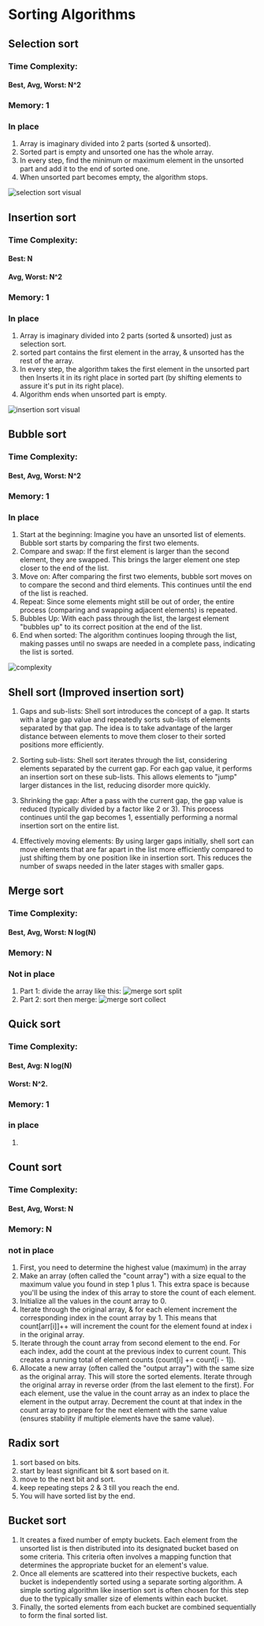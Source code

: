 # Sorting Algorithms

## Selection sort

### Time Complexity:

#### Best, Avg, Worst: N^2

### Memory: 1

### In place

1. Array is imaginary divided into 2 parts (sorted & unsorted).
2. Sorted part is empty and unsorted one has the whole array.
3. In every step, find the minimum or maximum element in the unsorted part and add it to the end of sorted one.
4. When unsorted part becomes empty, the algorithm stops.

![selection sort visual](images/selectionSort.png)

## Insertion sort

### Time Complexity:

#### Best: N

#### Avg, Worst: N^2

### Memory: 1

### In place

1. Array is imaginary divided into 2 parts (sorted & unsorted) just as selection sort.
2. sorted part contains the first element in the array, & unsorted has the rest of the array.
3. In every step, the algorithm takes the first element in the unsorted part then Inserts it in its right place in sorted part (by shifting elements to assure it's put in its right place).
4. Algorithm ends when unsorted part is empty.

![insertion sort visual](images/insertionSort.png)

## Bubble sort

### Time Complexity:

#### Best, Avg, Worst: N^2

### Memory: 1

### In place

1. Start at the beginning: Imagine you have an unsorted list of elements. Bubble sort starts by comparing the first two elements.
2. Compare and swap: If the first element is larger than the second element, they are swapped. This brings the larger element one step closer to the end of the list.
3. Move on: After comparing the first two elements, bubble sort moves on to compare the second and third elements. This continues until the end of the list is reached.
4. Repeat: Since some elements might still be out of order, the entire process (comparing and swapping adjacent elements) is repeated.
5. Bubbles Up: With each pass through the list, the largest element "bubbles up" to its correct position at the end of the list.
6. End when sorted: The algorithm continues looping through the list, making passes until no swaps are needed in a complete pass, indicating the list is sorted.

![complexity](images/bubbleSort.png)

## Shell sort (Improved insertion sort)

1. Gaps and sub-lists: Shell sort introduces the concept of a gap. It starts with a large gap value and repeatedly sorts sub-lists of elements separated by that gap. The idea is to take advantage of the larger distance between elements to move them closer to their sorted positions more efficiently.

2. Sorting sub-lists: Shell sort iterates through the list, considering elements separated by the current gap. For each gap value, it performs an insertion sort on these sub-lists. This allows elements to "jump" larger distances in the list, reducing disorder more quickly.

3. Shrinking the gap: After a pass with the current gap, the gap value is reduced (typically divided by a factor like 2 or 3). This process continues until the gap becomes 1, essentially performing a normal insertion sort on the entire list.

4. Effectively moving elements: By using larger gaps initially, shell sort can move elements that are far apart in the list more efficiently compared to just shifting them by one position like in insertion sort. This reduces the number of swaps needed in the later stages with smaller gaps.

## Merge sort

### Time Complexity:

#### Best, Avg, Worst: N log(N)

### Memory: N

### Not in place

1. Part 1: divide the array like this:
   ![merge sort split](images/mergeSortSplit.png)
2. Part 2: sort then merge:
   ![merge sort collect](images/mergeSortCollect.png)

## Quick sort

### Time Complexity:

#### Best, Avg: N log(N)

#### Worst: N^2.

### Memory: 1

### in place
1. 

## Count sort

### Time Complexity:

#### Best, Avg, Worst: N

### Memory: N

### not in place

1. First, you need to determine the highest value (maximum) in the array
2. Make an array (often called the "count array") with a size equal to the maximum value you found in step 1 plus 1. This extra space is because you'll be using the index of this array to store the count of each element.
3. Initialize all the values in the count array to 0.
4. Iterate through the original array, & for each element increment the corresponding index in the count array by 1. This means that count[arr[i]]++ will increment the count for the element found at index i in the original array.
5. Iterate through the count array from second element to the end. For each index, add the count at the previous index to current count. This creates a running total of element counts (count[i] += count[i - 1]).
6. Allocate a new array (often called the "output array") with the same size as the original array. This will store the sorted elements.
   Iterate through the original array in reverse order (from the last element to the first). For each element, use the value in the count array as an index to place the element in the output array. Decrement the count at that index in the count array to prepare for the next element with the same value (ensures stability if multiple elements have the same value).

## Radix sort

1. sort based on bits.
2. start by least significant bit & sort based on it.
3. move to the next bit and sort.
4. keep repeating steps 2 & 3 till you reach the end.
5. You will have sorted list by the end.

## Bucket sort

1. It creates a fixed number of empty buckets.
   Each element from the unsorted list is then distributed into its designated bucket based on some criteria. This criteria often involves a mapping function that determines the appropriate bucket for an element's value.
2. Once all elements are scattered into their respective buckets, each bucket is independently sorted using a separate sorting algorithm. A simple sorting algorithm like insertion sort is often chosen for this step due to the typically smaller size of elements within each bucket.
3. Finally, the sorted elements from each bucket are combined sequentially to form the final sorted list.
